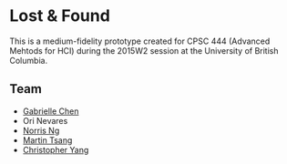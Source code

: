 # Lost & Found

This is a medium-fidelity prototype created for CPSC 444 (Advanced Mehtods for HCI) during the 2015W2 session at the University of British Columbia.

## Team

* [Gabrielle Chen](http://www.github.com/gabriellechen236)
* Ori Nevares
* [Norris Ng](http://www.github.com/norrisng)
* [Martin Tsang](http://www.github.com/m4rtint)
* [Christopher Yang](http://www.github.com/chriscyang)
